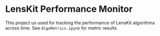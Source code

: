 # LensKit Performance Monitor

This project us used for tracking the performance of LensKit algorithms across
time.  See `AlgoMetrics.ipynb` for metric results.
